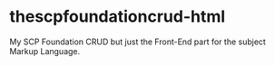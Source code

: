 # thescpfoundationcrud-html
My SCP Foundation CRUD but just the Front-End part for the subject Markup Language.
